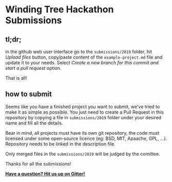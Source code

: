 # Winding Tree Hackathon Submissions

## tl;dr;

in the github web user interface go to the `submissions/2019` folder,
hit *Upload files* button, copy/paste content of the `example-project.md`
file and update it to your needs. Select *Create a new branch for this
commit and start a pull request* option.

That is all!

## how to submit

Seems like you have a finished project you want to submit,
we've tried to make it as simple as possible. You just need to
create a Pull Request in this repository by copying a file
in `submissions/2019` folder under your desired name and fill
all the details.

Bear in mind, all projects must have its own git repository,
the code must licensed under some open-source licence (eg: BSD,
MIT, Apaache, GPL, ...). Repository needs to be linked in the
description file.

Only merged files in the `submissions/2019` will be judged by
the comittee.

Thanks for all the submissions!

[**Have a question? Hit us up on Gitter!**](https://gitter.im/windingtree/lisbon-2019-support)

